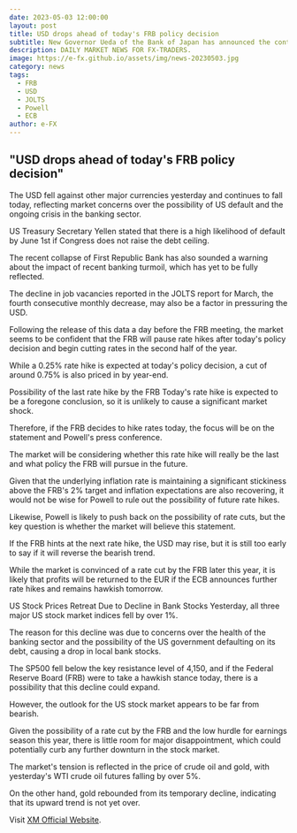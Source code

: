 ```yaml
---
date: 2023-05-03 12:00:00
layout: post
title: USD drops ahead of today's FRB policy decision
subtitle: New Governor Ueda of the Bank of Japan has announced the continuation of the bank's ultra-easy monetary policy.
description: DAILY MARKET NEWS FOR FX-TRADERS.
image: https://e-fx.github.io/assets/img/news-20230503.jpg
category: news
tags:
  - FRB
  - USD
  - JOLTS
  - Powell
  - ECB
author: e-FX
---
```


##  "USD drops ahead of today's FRB policy decision"

The USD fell against other major currencies yesterday and continues to fall today, reflecting market concerns over the possibility of US default and the ongoing crisis in the banking sector.

US Treasury Secretary Yellen stated that there is a high likelihood of default by June 1st if Congress does not raise the debt ceiling.

The recent collapse of First Republic Bank has also sounded a warning about the impact of recent banking turmoil, which has yet to be fully reflected.

The decline in job vacancies reported in the JOLTS report for March, the fourth consecutive monthly decrease, may also be a factor in pressuring the USD.

Following the release of this data a day before the FRB meeting, the market seems to be confident that the FRB will pause rate hikes after today's policy decision and begin cutting rates in the second half of the year.

While a 0.25% rate hike is expected at today's policy decision, a cut of around 0.75% is also priced in by year-end.

Possibility of the last rate hike by the FRB
Today's rate hike is expected to be a foregone conclusion, so it is unlikely to cause a significant market shock.

Therefore, if the FRB decides to hike rates today, the focus will be on the statement and Powell's press conference.

The market will be considering whether this rate hike will really be the last and what policy the FRB will pursue in the future.

Given that the underlying inflation rate is maintaining a significant stickiness above the FRB's 2% target and inflation expectations are also recovering, it would not be wise for Powell to rule out the possibility of future rate hikes.

Likewise, Powell is likely to push back on the possibility of rate cuts, but the key question is whether the market will believe this statement.

If the FRB hints at the next rate hike, the USD may rise, but it is still too early to say if it will reverse the bearish trend.

While the market is convinced of a rate cut by the FRB later this year, it is likely that profits will be returned to the EUR if the ECB announces further rate hikes and remains hawkish tomorrow.

US Stock Prices Retreat Due to Decline in Bank Stocks
Yesterday, all three major US stock market indices fell by over 1%.

The reason for this decline was due to concerns over the health of the banking sector and the possibility of the US government defaulting on its debt, causing a drop in local bank stocks.

The SP500 fell below the key resistance level of 4,150, and if the Federal Reserve Board (FRB) were to take a hawkish stance today, there is a possibility that this decline could expand.

However, the outlook for the US stock market appears to be far from bearish.

Given the possibility of a rate cut by the FRB and the low hurdle for earnings season this year, there is little room for major disappointment, which could potentially curb any further downturn in the stock market.

The market's tension is reflected in the price of crude oil and gold, with yesterday's WTI crude oil futures falling by over 5%.

On the other hand, gold rebounded from its temporary decline, indicating that its upward trend is not yet over.




Visit [XM Official Website](https://clicks.pipaffiliates.com/c?c=550036&l=en&p=0).